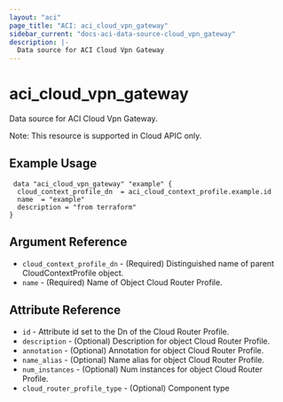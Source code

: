 ```yaml
---
layout: "aci"
page_title: "ACI: aci_cloud_vpn_gateway"
sidebar_current: "docs-aci-data-source-cloud_vpn_gateway"
description: |-
  Data source for ACI Cloud Vpn Gateway
---
```


# aci_cloud_vpn_gateway #
Data source for ACI Cloud Vpn Gateway.


Note: This resource is supported in Cloud APIC only.
## Example Usage ##

```hcl
 data "aci_cloud_vpn_gateway" "example" {
  cloud_context_profile_dn  = aci_cloud_context_profile.example.id
  name  = "example"
  description = "from terraform"
}

```
## Argument Reference ##
* `cloud_context_profile_dn` - (Required) Distinguished name of parent CloudContextProfile object.
* `name` - (Required) Name of Object Cloud Router Profile.



## Attribute Reference

* `id` - Attribute id set to the Dn of the Cloud Router Profile.
* `description` - (Optional) Description for object Cloud Router Profile.
* `annotation` - (Optional) Annotation for object Cloud Router Profile.
* `name_alias` - (Optional) Name alias for object Cloud Router Profile.
* `num_instances` - (Optional) Num instances for object Cloud Router Profile.
* `cloud_router_profile_type` - (Optional) Component type
